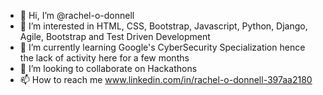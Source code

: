 - 👋 Hi, I’m @rachel-o-donnell
- 👀 I’m interested in HTML, CSS, Bootstrap, Javascript, Python, Django, Agile, Bootstrap and Test Driven Development
- 🌱 I’m currently learning Google's CyberSecurity Specialization hence the lack of activity here for a few months
- 💞️ I’m looking to collaborate on Hackathons
- 📫 How to reach me www.linkedin.com/in/rachel-o-donnell-397aa2180

<!---
rachel-o-donnell/rachel-o-donnell is a ✨ special ✨ repository because its `README.md` (this file) appears on your GitHub profile.
You can click the Preview link to take a look at your changes.
--->
